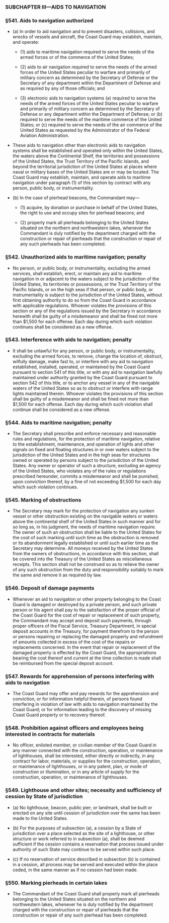 ### SUBCHAPTER III—AIDS TO NAVIGATION

### §541. Aids to navigation authorized
* (a) In order to aid navigation and to prevent disasters, collisions, and wrecks of vessels and aircraft, the Coast Guard may establish, maintain, and operate:

  * (1) aids to maritime navigation required to serve the needs of the armed forces or of the commerce of the United States;

  * (2) aids to air navigation required to serve the needs of the armed forces of the United States peculiar to warfare and primarily of military concern as determined by the Secretary of Defense or the Secretary of any department within the Department of Defense and as required by any of those officials; and

  * (3) electronic aids to navigation systems (a) required to serve the needs of the armed forces of the United States peculiar to warfare and primarily of military concern as determined by the Secretary of Defense or any department within the Department of Defense; or (b) required to serve the needs of the maritime commerce of the United States; or (c) required to serve the needs of the air commerce of the United States as requested by the Administrator of the Federal Aviation Administration.


* These aids to navigation other than electronic aids to navigation systems shall be established and operated only within the United States, the waters above the Continental Shelf, the territories and possessions of the United States, the Trust Territory of the Pacific Islands, and beyond the territorial jurisdiction of the United States at places where naval or military bases of the United States are or may be located. The Coast Guard may establish, maintain, and operate aids to maritime navigation under paragraph (1) of this section by contract with any person, public body, or instrumentality.

* (b) In the case of pierhead beacons, the Commandant may—

  * (1) acquire, by donation or purchase in behalf of the United States, the right to use and occupy sites for pierhead beacons; and

  * (2) properly mark all pierheads belonging to the United States situated on the northern and northwestern lakes, whenever the Commandant is duly notified by the department charged with the construction or repair of pierheads that the construction or repair of any such pierheads has been completed.

### §542. Unauthorized aids to maritime navigation; penalty
* No person, or public body, or instrumentality, excluding the armed services, shall establish, erect, or maintain any aid to maritime navigation in or adjacent to the waters subject to the jurisdiction of the United States, its territories or possessions, or the Trust Territory of the Pacific Islands, or on the high seas if that person, or public body, or instrumentality is subject to the jurisdiction of the United States, without first obtaining authority to do so from the Coast Guard in accordance with applicable regulations. Whoever violates the provisions of this section or any of the regulations issued by the Secretary in accordance herewith shall be guilty of a misdemeanor and shall be fined not more than $1,500 for each offense. Each day during which such violation continues shall be considered as a new offense.

### §543. Interference with aids to navigation; penalty
* It shall be unlawful for any person, or public body, or instrumentality, excluding the armed forces, to remove, change the location of, obstruct, wilfully damage, make fast to, or interfere with any aid to navigation established, installed, operated, or maintained by the Coast Guard pursuant to section 541 of this title, or with any aid to navigation lawfully maintained under authority granted by the Coast Guard pursuant to section 542 of this title, or to anchor any vessel in any of the navigable waters of the United States so as to obstruct or interfere with range lights maintained therein. Whoever violates the provisions of this section shall be guilty of a misdemeanor and shall be fined not more than $1,500 for each offense. Each day during which such violation shall continue shall be considered as a new offense.

### §544. Aids to maritime navigation; penalty
* The Secretary shall prescribe and enforce necessary and reasonable rules and regulations, for the protection of maritime navigation, relative to the establishment, maintenance, and operation of lights and other signals on fixed and floating structures in or over waters subject to the jurisdiction of the United States and in the high seas for structures owned or operated by persons subject to the jurisdiction of the United States. Any owner or operator of such a structure, excluding an agency of the United States, who violates any of the rules or regulations prescribed hereunder, commits a misdemeanor and shall be punished, upon conviction thereof, by a fine of not exceeding $1,500 for each day which such violation continues.

### §545. Marking of obstructions
* The Secretary may mark for the protection of navigation any sunken vessel or other obstruction existing on the navigable waters or waters above the continental shelf of the United States in such manner and for so long as, in his judgment, the needs of maritime navigation require. The owner of such an obstruction shall be liable to the United States for the cost of such marking until such time as the obstruction is removed or its abandonment legally established or until such earlier time as the Secretary may determine. All moneys received by the United States from the owners of obstructions, in accordance with this section, shall be covered into the Treasury of the United States as miscellaneous receipts. This section shall not be construed so as to relieve the owner of any such obstruction from the duty and responsibility suitably to mark the same and remove it as required by law.

### §546. Deposit of damage payments
* Whenever an aid to navigation or other property belonging to the Coast Guard is damaged or destroyed by a private person, and such private person or his agent shall pay to the satisfaction of the proper official of the Coast Guard for the cost of repair or replacement of such property, the Commandant may accept and deposit such payments, through proper officers of the Fiscal Service, Treasury Department, in special deposit accounts in the Treasury, for payment therefrom to the person or persons repairing or replacing the damaged property and refundment of amounts collected in excess of the cost of the repairs or replacements concerned. In the event that repair or replacement of the damaged property is effected by the Coast Guard, the appropriations bearing the cost thereof and current at the time collection is made shall be reimbursed from the special deposit account.

### §547. Rewards for apprehension of persons interfering with aids to navigation
* The Coast Guard may offer and pay rewards for the apprehension and conviction, or for information helpful therein, of persons found interfering in violation of law with aids to navigation maintained by the Coast Guard; or for information leading to the discovery of missing Coast Guard property or to recovery thereof.

### §548. Prohibition against officers and employees being interested in contracts for materials
* No officer, enlisted member, or civilian member of the Coast Guard in any manner connected with the construction, operation, or maintenance of lighthouses, shall be interested, either directly or indirectly, in any contract for labor, materials, or supplies for the construction, operation, or maintenance of lighthouses, or in any patent, plan, or mode of construction or illumination, or in any article of supply for the construction, operation, or maintenance of lighthouses.

### §549. Lighthouse and other sites; necessity and sufficiency of cession by State of jurisdiction
* (a) No lighthouse, beacon, public pier, or landmark, shall be built or erected on any site until cession of jurisdiction over the same has been made to the United States.

* (b) For the purposes of subsection (a), a cession by a State of jurisdiction over a place selected as the site of a lighthouse, or other structure or work referred to in subsection (a), shall be deemed sufficient if the cession contains a reservation that process issued under authority of such State may continue to be served within such place.

* (c) If no reservation of service described in subsection (b) is contained in a cession, all process may be served and executed within the place ceded, in the same manner as if no cession had been made.

### §550. Marking pierheads in certain lakes
* The Commandant of the Coast Guard shall properly mark all pierheads belonging to the United States situated on the northern and northwestern lakes, whenever he is duly notified by the department charged with the construction or repair of pierheads that the construction or repair of any such pierhead has been completed.